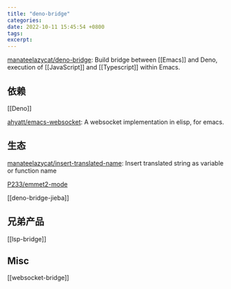 ```yaml
---
title: "deno-bridge"
categories: 
date: 2022-10-11 15:45:54 +0800
tags: 
excerpt: 
---
```


[manateelazycat/deno-bridge](https://github.com/manateelazycat/deno-bridge): Build bridge between [[Emacs]] and Deno, execution of [[JavaScript]] and [[Typescript]] within Emacs.


## 依赖

[[Deno]]

[ahyatt/emacs-websocket](https://github.com/ahyatt/emacs-websocket): A websocket implementation in elisp, for emacs.


## 生态


[manateelazycat/insert-translated-name](https://github.com/manateelazycat/insert-translated-name): Insert translated string as variable or function name

[P233/emmet2-mode](https://github.com/P233/emmet2-mode)

[[deno-bridge-jieba]]



## 兄弟产品

[[lsp-bridge]]


## Misc

[[websocket-bridge]]




